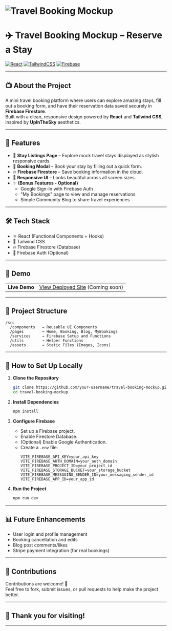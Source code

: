 # ![Travel Booking Mockup](https://images.unsplash.com/photo-1507525428034-b723cf961d3e?crop=entropy&cs=tinysrgb&fit=crop&h=300&w=1200)

# ✈️ Travel Booking Mockup – Reserve a Stay

[![React](https://img.shields.io/badge/React-18.2.0-61DAFB?style=for-the-badge&logo=react&logoColor=black)](https://react.dev/)
[![TailwindCSS](https://img.shields.io/badge/TailwindCSS-3.4.0-38BDF8?style=for-the-badge&logo=tailwindcss&logoColor=white)](https://tailwindcss.com/)
[![Firebase](https://img.shields.io/badge/Firebase-9.6.1-FFCA28?style=for-the-badge&logo=firebase&logoColor=black)](https://firebase.google.com/)

---

## 📺 About the Project

A mini travel booking platform where users can explore amazing stays, fill out a booking form, and have their reservation data saved securely in **Firebase Firestore**.  
Built with a clean, responsive design powered by **React** and **Tailwind CSS**, inspired by **UpInTheSky** aesthetics.

---

## 🚀 Features

- 📍 **Stay Listings Page** – Explore mock travel stays displayed as stylish responsive cards.
- 📝 **Booking Modal** – Book your stay by filling out a quick form.
- 🔥 **Firebase Firestore** – Save booking information in the cloud.
- 📱 **Responsive UI** – Looks beautiful across all screen sizes.
- ✨ **(Bonus Features - Optional)**  
  - Google Sign-In with Firebase Auth  
  - "My Bookings" page to view and manage reservations  
  - Simple Community Blog to share travel experiences

---

## 🛠 Tech Stack

- ⚛️ React (Functional Components + Hooks)
- 🎨 Tailwind CSS
- 🔥 Firebase Firestore (Database)
- 🔐 Firebase Auth (Optional)

---

## 📸 Demo

|  |  |
|:-|:-|
| **Live Demo** | [View Deployed Site](https://travel-booking-mockup.vercel.app/) (Coming soon) |

---

## 📂 Project Structure

```
/src
  /components   → Reusable UI Components
  /pages        → Home, Booking, Blog, MyBookings
  /services     → Firebase Setup and Functions
  /utils        → Helper Functions
  /assets       → Static Files (Images, Icons)
```

---

## 📜 How to Set Up Locally

1. **Clone the Repository**
   ```bash
   git clone https://github.com/your-username/travel-booking-mockup.git
   cd travel-booking-mockup
   ```

2. **Install Dependencies**
   ```bash
   npm install
   ```

3. **Configure Firebase**
   - Set up a Firebase project.
   - Enable Firestore Database.
   - (Optional) Enable Google Authentication.
   - Create a `.env` file:
     ```env
     VITE_FIREBASE_API_KEY=your_api_key
     VITE_FIREBASE_AUTH_DOMAIN=your_auth_domain
     VITE_FIREBASE_PROJECT_ID=your_project_id
     VITE_FIREBASE_STORAGE_BUCKET=your_storage_bucket
     VITE_FIREBASE_MESSAGING_SENDER_ID=your_messaging_sender_id
     VITE_FIREBASE_APP_ID=your_app_id
     ```

4. **Run the Project**
   ```bash
   npm run dev
   ```

---

## 📊 Future Enhancements

- User login and profile management
- Booking cancellation and edits
- Blog post comments/likes
- Stripe payment integration (for real bookings)

---


## 🤝 Contributions

Contributions are welcome! 🌟  
Feel free to fork, submit issues, or pull requests to help make the project better.

---

## 🌟 Thank you for visiting!

---
